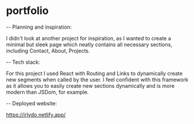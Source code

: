 # portfolio

-- Planning and inspiration:

I didn't look at another project for inspiration, as I wanted to create a minimal but sleek page which neatly contains all necessary sections, including Contact, About, Projects.

-- Tech stack:

For this project I used React with Routing and Links to dynamically create new segments when called by the user. I feel confident with this framework as it allows you to easily create new sections dynamically and is more modern than JSDom, for example.

-- Deployed website:

https://irlydo.netlify.app/